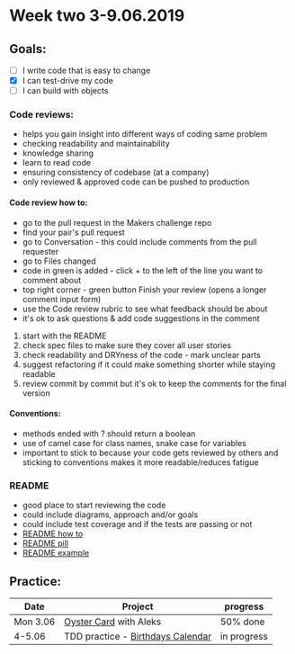 # Week two 3-9.06.2019

## Goals:

- [ ] I write code that is easy to change  
- [x] I can test-drive my code  
- [ ] I can build with objects  

### Code reviews:

- helps you gain insight into different ways of coding same problem
- checking readability and maintainability
- knowledge sharing
- learn to read code
- ensuring consistency of codebase (at a company)
- only reviewed & approved code can be pushed to production

#### Code review how to:
- go to the pull request in the Makers challenge repo
- find your pair's pull request
- go to Conversation - this could include comments from the pull requester 
- go to Files changed
- code in green is added - click + to the left of the line you want to comment about
- top right corner - green button Finish your review (opens a longer comment input form)
- use the Code review rubric to see what feedback should be about
- it's ok to ask questions & add code suggestions in the comment

1. start with the README
2. check spec files to make sure they cover all user stories
3. check readability and DRYness of the code - mark unclear parts
4. suggest refactoring if it could make something shorter while staying readable
5. review commit by commit but it's ok to keep the comments for the final version

#### Conventions:

- methods ended with ? should return a boolean
- use of camel case for class names, snake case for variables
- important to stick to because your code gets reviewed by others and sticking to conventions makes it more readable/reduces fatigue

### README  

- good place to start reviewing the code
- could include diagrams, approach and/or goals
- could include test coverage and if the tests are passing or not
- [README how to](https://medium.com/@meakaakka/a-beginners-guide-to-writing-a-kickass-readme-7ac01da88ab3)
- [README pill](https://github.com/makersacademy/course/blob/master/pills/readmes.md)
- [README example](https://github.com/matiassingers/awesome-readme)

## Practice:

Date | Project | progress
--- | --- | ---
Mon 3.06 | [Oyster Card](https://github.com/aniasobo/oystercard1) with Aleks | 50% done
4-5.06 | TDD practice - [Birthdays Calendar](https://github.com/aniasobo/birthdaycal) | in progress